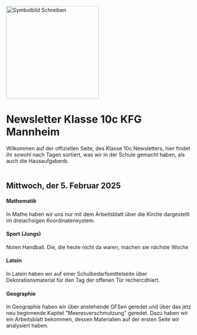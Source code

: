 <!DOCTYPE html>
<html>
<body>

<img src="https://www.scinexx.de/wp-content/uploads/p/a/papierschreibeng.jpg" height="250" alt="Symbolbild Schreiben">
<h1>Newsletter Klasse 10c KFG Mannheim</h1>

<p>Wilkommen auf der offiziellen Seite, des Klasse 10c Newsletters, hier findet ihr sowohl nach Tagen sortiert, was wir in der Schule gemacht haben, als auch die Hausaufgabenb.
<br> 
</br>
</p>

<h2> Mittwoch, der 5. Februar 2025 </h2>
<h4> Mathematik </h4> 
<p> In Mathe haben wir uns nur mit dem Arbeitsblatt über die Kirche dargestellt im dreiachsigen Koordinatensystem.</p> 

<h4> Sport (Jungs) </h4>
<p> Noten Handball. Die, die heute nicht da waren, machen sie nächste Woche </p>

<h4> Latein </h4> 
<p> In Latein haben wir auf einer Schulbedarfsmittelseite über Dekorationsmaterial für den Tag der offenen Tür rechercdhiert. </p>

<h4> Geographie </h4>
<p> In Geographie haben wir über anstehende GFSen geredet und über das jetz neu beginnende Kapitel "Meeresverschmutzung" geredet.
Dazu haben wir ein Arbeitsblatt bekommen, dessen Materialien auf der ersten Seite wir analysiert haben. </p> 

</body>
</html>

